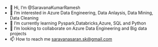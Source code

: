 - 👋 Hi, I’m @SaravanaKumarRamesh
- 👀 I’m interested in Azure Data Engineering, Data Anlaysis, Data Mining, Data Cleaning
- 🌱 I’m currently learning Pyspark,Databricks,Azure, SQL and Python
- 💞️ I’m looking to collaborate on Azure Data Engineering and Big data projects
- 📫 How to reach me saravanasaran.sk@gmail.com

<!---
SaravanaKumarRamesh/SaravanaKumarRamesh is a ✨ special ✨ repository because its `README.md` (this file) appears on your GitHub profile.
You can click the Preview link to take a look at your changes.
--->
